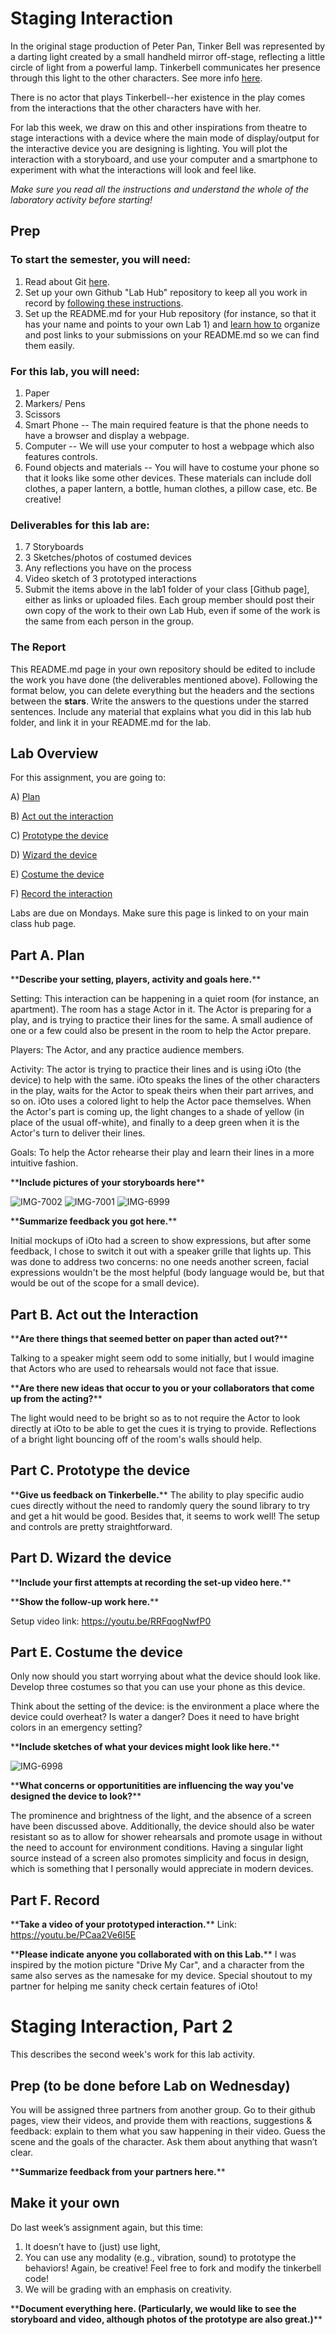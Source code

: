 

# Staging Interaction

In the original stage production of Peter Pan, Tinker Bell was represented by a darting light created by a small handheld mirror off-stage, reflecting a little circle of light from a powerful lamp. Tinkerbell communicates her presence through this light to the other characters. See more info [here](https://en.wikipedia.org/wiki/Tinker_Bell). 

There is no actor that plays Tinkerbell--her existence in the play comes from the interactions that the other characters have with her.

For lab this week, we draw on this and other inspirations from theatre to stage interactions with a device where the main mode of display/output for the interactive device you are designing is lighting. You will plot the interaction with a storyboard, and use your computer and a smartphone to experiment with what the interactions will look and feel like. 

_Make sure you read all the instructions and understand the whole of the laboratory activity before starting!_



## Prep

### To start the semester, you will need:
1. Read about Git [here](https://git-scm.com/book/en/v2/Getting-Started-What-is-Git%3F).
2. Set up your own Github "Lab Hub" repository to keep all you work in record by [following these instructions](https://github.com/FAR-Lab/Developing-and-Designing-Interactive-Devices/blob/2021Fall/readings/Submitting%20Labs.md).
3. Set up the README.md for your Hub repository (for instance, so that it has your name and points to your own Lab 1) and [learn how to](https://guides.github.com/features/mastering-markdown/) organize and post links to your submissions on your README.md so we can find them easily.


### For this lab, you will need:
1. Paper
2. Markers/ Pens
3. Scissors
4. Smart Phone -- The main required feature is that the phone needs to have a browser and display a webpage.
5. Computer -- We will use your computer to host a webpage which also features controls.
6. Found objects and materials -- You will have to costume your phone so that it looks like some other devices. These materials can include doll clothes, a paper lantern, a bottle, human clothes, a pillow case, etc. Be creative!

### Deliverables for this lab are: 
1. 7 Storyboards
1. 3 Sketches/photos of costumed devices
1. Any reflections you have on the process
1. Video sketch of 3 prototyped interactions
1. Submit the items above in the lab1 folder of your class [Github page], either as links or uploaded files. Each group member should post their own copy of the work to their own Lab Hub, even if some of the work is the same from each person in the group.

### The Report
This README.md page in your own repository should be edited to include the work you have done (the deliverables mentioned above). Following the format below, you can delete everything but the headers and the sections between the **stars**. Write the answers to the questions under the starred sentences. Include any material that explains what you did in this lab hub folder, and link it in your README.md for the lab.

## Lab Overview
For this assignment, you are going to:

A) [Plan](#part-a-plan) 

B) [Act out the interaction](#part-b-act-out-the-interaction) 

C) [Prototype the device](#part-c-prototype-the-device)

D) [Wizard the device](#part-d-wizard-the-device) 

E) [Costume the device](#part-e-costume-the-device)

F) [Record the interaction](#part-f-record)

Labs are due on Mondays. Make sure this page is linked to on your main class hub page.

## Part A. Plan 

\*\***Describe your setting, players, activity and goals here.**\*\*

Setting: This interaction can be happening in a quiet room (for instance, an apartment). The room has a stage Actor in it. The Actor is preparing for a play, and is trying to practice their lines for the same. A small audience of one or a few could also be present in the room to help the Actor prepare.

Players: The Actor, and any practice audience members.

Activity: The actor is trying to practice their lines and is using iOto (the device) to help with the same. iOto speaks the lines of the other characters in the play, waits for the Actor to speak theirs when their part arrives, and so on. iOto uses a colored light to help the Actor pace themselves. When the Actor's part is coming up, the light changes to a shade of yellow (in place of the usual off-white), and finally to a deep green when it is the Actor's turn to deliver their lines.

Goals: To help the Actor rehearse their play and learn their lines in a more intuitive fashion.

\*\***Include pictures of your storyboards here**\*\*

![IMG-7002](https://user-images.githubusercontent.com/39087742/187324981-d681c0ba-891e-40d0-ba25-49dac4340451.jpg)
![IMG-7001](https://user-images.githubusercontent.com/39087742/187325048-3a9b0ac5-92fe-4733-8888-29e521aab939.jpg)
![IMG-6999](https://user-images.githubusercontent.com/39087742/187325065-6e0a385e-607e-4c55-a5f2-9592abf94acb.jpg)

\*\***Summarize feedback you got here.**\*\*

Initial mockups of iOto had a screen to show expressions, but after some feedback, I chose to switch it out with a speaker grille that lights up. This was done to address two concerns: no one needs another screen, facial expressions wouldn't be the most helpful (body language would be, but that would be out of the scope for a small device).

## Part B. Act out the Interaction

\*\***Are there things that seemed better on paper than acted out?**\*\*

Talking to a speaker might seem odd to some initially, but I would imagine that Actors who are used to rehearsals would not face that issue.

\*\***Are there new ideas that occur to you or your collaborators that come up from the acting?**\*\*

The light would need to be bright so as to not require the Actor to look directly at iOto to be able to get the cues it is trying to provide. Reflections of a bright light bouncing off of the room's walls should help.

## Part C. Prototype the device

\*\***Give us feedback on Tinkerbelle.**\*\*
The ability to play specific audio cues directly without the need to randomly query the sound library to try and get a hit would be good. Besides that, it seems to work well! The setup and controls are pretty straightforward.

## Part D. Wizard the device

\*\***Include your first attempts at recording the set-up video here.**\*\* 

\*\***Show the follow-up work here.**\*\*

Setup video link: https://youtu.be/RRFqogNwfP0

## Part E. Costume the device

Only now should you start worrying about what the device should look like. Develop three costumes so that you can use your phone as this device.

Think about the setting of the device: is the environment a place where the device could overheat? Is water a danger? Does it need to have bright colors in an emergency setting?

\*\***Include sketches of what your devices might look like here.**\*\*

![IMG-6998](https://user-images.githubusercontent.com/39087742/187325841-31387f8b-1a24-4a4d-b6c8-ab6c4e8ffbbc.jpg)

\*\***What concerns or opportunitities are influencing the way you've designed the device to look?**\*\*

The prominence and brightness of the light, and the absence of a screen have been discussed above. Additionally, the device should also be water resistant so as to allow for shower rehearsals and promote usage in without the need to account for environment conditions. Having a singular light source instead of a screen also promotes simplicity and focus in design, which is something that I personally would appreciate in modern devices.

## Part F. Record

\*\***Take a video of your prototyped interaction.**\*\*
Link: https://youtu.be/PCaa2Ve6I5E

\*\***Please indicate anyone you collaborated with on this Lab.**\*\*
I was inspired by the motion picture "Drive My Car", and a character from the same also serves as the namesake for my device. Special shoutout to my partner for helping me sanity check certain features of iOto!


# Staging Interaction, Part 2 

This describes the second week's work for this lab activity.


## Prep (to be done before Lab on Wednesday)

You will be assigned three partners from another group. Go to their github pages, view their videos, and provide them with reactions, suggestions & feedback: explain to them what you saw happening in their video. Guess the scene and the goals of the character. Ask them about anything that wasn’t clear. 

\*\***Summarize feedback from your partners here.**\*\*

## Make it your own

Do last week’s assignment again, but this time: 
1) It doesn’t have to (just) use light, 
2) You can use any modality (e.g., vibration, sound) to prototype the behaviors! Again, be creative! Feel free to fork and modify the tinkerbell code! 
3) We will be grading with an emphasis on creativity. 

\*\***Document everything here. (Particularly, we would like to see the storyboard and video, although photos of the prototype are also great.)**\*\*
